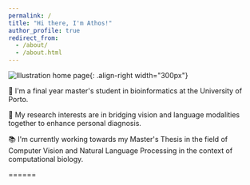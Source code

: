 ```yaml
---
permalink: /
title: "Hi there, I'm Athos!"
author_profile: true
redirect_from: 
  - /about/
  - /about.html
---
```


![Illustration home page](/athosmoraes.github.io/images/bioinformatics.png){: .align-right width="300px"}

🧬 I'm a final year master's student in bioinformatics at the University of Porto.

🩻 My research interests are in bridging vision and language modalities together to enhance personal diagnosis.

📚 I'm currently working towards my Master's Thesis in the field of Computer Vision and Natural Language Processing in the context of computational biology.


======


